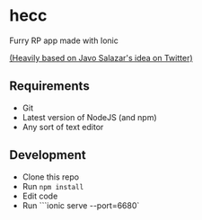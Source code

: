 # hecc
Furry RP app made with Ionic

[(Heavily based on Javo Salazar's idea on Twitter)](https://twitter.com/javo_s_/status/1132678381307351041)


## Requirements
* Git
* Latest version of NodeJS (and npm)
* Any sort of text editor

## Development
* Clone this repo
* Run `npm install`
* Edit code
* Run ```ionic serve --port=6680`
